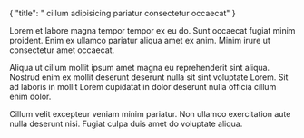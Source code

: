 {
  "title": " cillum adipisicing pariatur consectetur occaecat"
}

Lorem et labore magna tempor tempor ex eu do. Sunt occaecat fugiat minim proident. Enim ex ullamco pariatur aliqua amet ex anim. Minim irure ut consectetur amet occaecat.

Aliqua ut cillum mollit ipsum amet magna eu reprehenderit sint aliqua. Nostrud enim ex mollit deserunt deserunt nulla sit sint voluptate Lorem. Sit ad laboris in mollit Lorem cupidatat in dolor deserunt nulla officia cillum enim dolor.

Cillum velit excepteur veniam minim pariatur. Non ullamco exercitation aute nulla deserunt nisi. Fugiat culpa duis amet do voluptate aliqua.